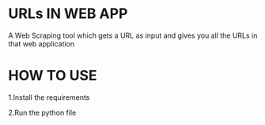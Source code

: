 # URLs IN WEB APP
A Web Scraping tool which gets a URL as input and gives you all the URLs in that web application

# HOW TO USE
1.Install the requirements

2.Run the python file
